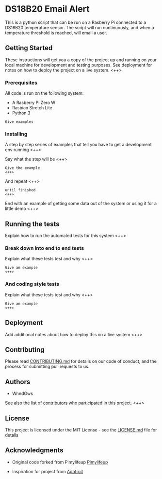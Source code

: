 # DS18B20 Email Alert

This is a python script that can be run on a Rasberry Pi connected to a DS18B20 temperature sensor.
The script will run continuously, and when a temperature threshold is reached, will email a user.

## Getting Started

These instructions will get you a copy of the project up and running on your local machine for development and testing purposes. See deployment for notes on how to deploy the project on a live system.
<++>

### Prerequisites

All code is run on the following system:
* A Rasberry Pi Zero W
* Rasbian Stretch Lite
* Python 3

```
Give examples
```

### Installing

A step by step series of examples that tell you have to get a development env running
<++>

Say what the step will be
<++>

```
Give the example
<++>
```

And repeat
<++>

```
until finished
<++>
```

End with an example of getting some data out of the system or using it for a little demo
<++>

## Running the tests

Explain how to run the automated tests for this system
<++>

### Break down into end to end tests

Explain what these tests test and why
<++>

```
Give an example
<++>
```

### And coding style tests

Explain what these tests test and why
<++>

```
Give an example
<++>
```

## Deployment

Add additional notes about how to deploy this on a live system
<++>

## Contributing

Please read [CONTRIBUTING.md](https://gist.github.com/PurpleBooth/b24679402957c63ec426) for details on our code of conduct, and the process for submitting pull requests to us.

## Authors

* WnndGws

See also the list of [contributors](https://github.com/your/project/contributors) who participated in this project.
<++>

## License

This project is licensed under the MIT License - see the [LICENSE.md](LICENSE.md) file for details

## Acknowledgments

* Original code forked from Pimylifeup
[Pimylifeup](https://github.com/pimylifeup/temperature_sensor)

* Inspiration for project from [Adafruit](https://learn.adafruit.com/adafruits-raspberry-pi-lesson-11-ds18b20-temperature-sensing/overview)


